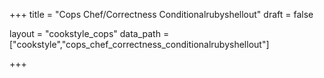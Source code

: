+++
title = "Cops Chef/Correctness Conditionalrubyshellout"
draft = false

layout = "cookstyle_cops"
data_path = ["cookstyle","cops_chef_correctness_conditionalrubyshellout"]

+++

<!-- The content of this page is automatically generated from the
cops_chef_correctness_conditionalrubyshellout.yml file in github.com/chef/cookstyle/docs-chef-io/data/cookstyle. -->
